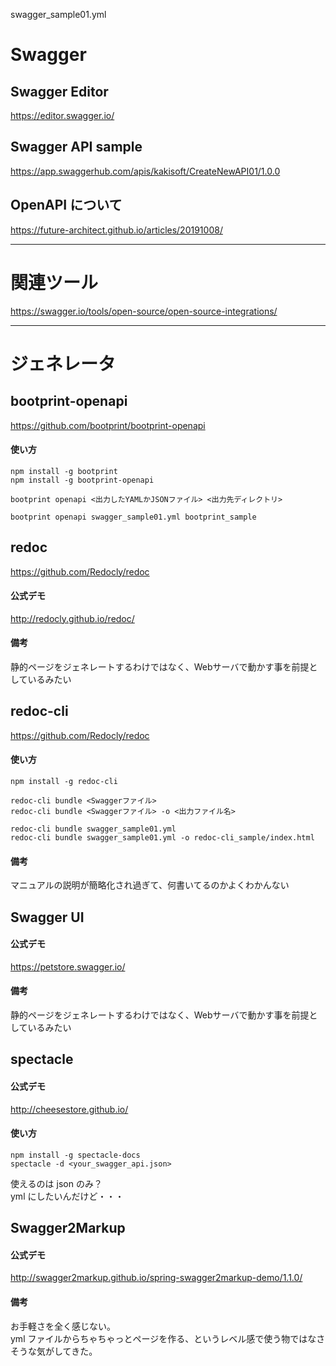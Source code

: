 swagger_sample01.yml


# Swagger

## Swagger Editor
https://editor.swagger.io/


## Swagger API sample
https://app.swaggerhub.com/apis/kakisoft/CreateNewAPI01/1.0.0


## OpenAPI について
https://future-architect.github.io/articles/20191008/

________________________________________________________________________________________
# 関連ツール

https://swagger.io/tools/open-source/open-source-integrations/

________________________________________________________________________________________
# ジェネレータ

## bootprint-openapi
https://github.com/bootprint/bootprint-openapi

#### 使い方
```
npm install -g bootprint
npm install -g bootprint-openapi

bootprint openapi <出力したYAMLかJSONファイル> <出力先ディレクトリ>

bootprint openapi swagger_sample01.yml bootprint_sample
```

## redoc
https://github.com/Redocly/redoc

#### 公式デモ
http://redocly.github.io/redoc/

#### 備考
静的ページをジェネレートするわけではなく、Webサーバで動かす事を前提としているみたい


## redoc-cli
https://github.com/Redocly/redoc

#### 使い方
```
npm install -g redoc-cli

redoc-cli bundle <Swaggerファイル>
redoc-cli bundle <Swaggerファイル> -o <出力ファイル名>

redoc-cli bundle swagger_sample01.yml
redoc-cli bundle swagger_sample01.yml -o redoc-cli_sample/index.html
```

#### 備考
マニュアルの説明が簡略化され過ぎて、何書いてるのかよくわかんない  


## Swagger UI

#### 公式デモ
https://petstore.swagger.io/

#### 備考
静的ページをジェネレートするわけではなく、Webサーバで動かす事を前提としているみたい


## spectacle

#### 公式デモ
http://cheesestore.github.io/

#### 使い方
```
npm install -g spectacle-docs
spectacle -d <your_swagger_api.json>
```
使えるのは json のみ？  
yml にしたいんだけど・・・  



## Swagger2Markup

#### 公式デモ
http://swagger2markup.github.io/spring-swagger2markup-demo/1.1.0/


#### 備考
お手軽さを全く感じない。  
yml ファイルからちゃちゃっとページを作る、というレベル感で使う物ではなさそうな気がしてきた。  



